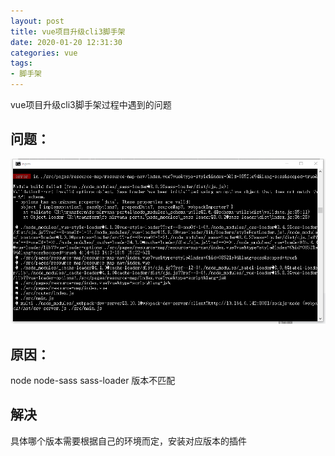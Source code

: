 ```yaml
---
layout: post
title: vue项目升级cli3脚手架
date: 2020-01-20 12:31:30
categories: vue
tags:
- 脚手架
---
```

vue项目升级cli3脚手架过程中遇到的问题

<!-- more -->
## 问题：
<center><img src="/assets/img/cli3_modules.png" alt=""></center>

## 原因：
node node-sass sass-loader 版本不匹配

## 解决

具体哪个版本需要根据自己的环境而定，安装对应版本的插件
